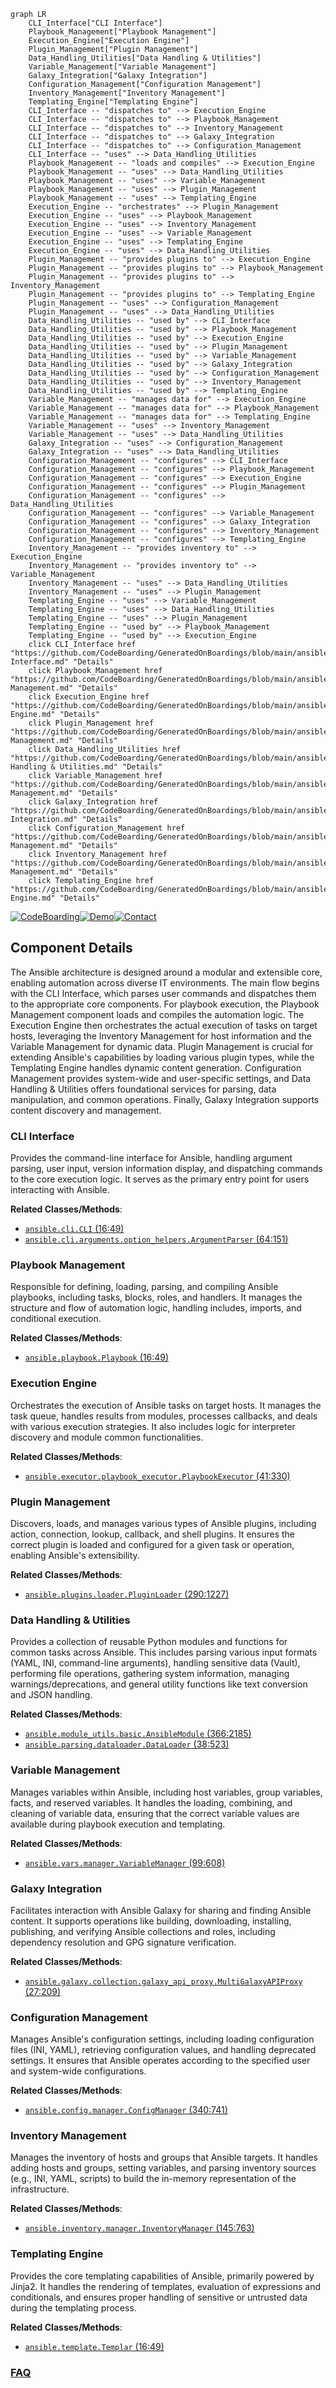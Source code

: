 ```mermaid
graph LR
    CLI_Interface["CLI Interface"]
    Playbook_Management["Playbook Management"]
    Execution_Engine["Execution Engine"]
    Plugin_Management["Plugin Management"]
    Data_Handling_Utilities["Data Handling & Utilities"]
    Variable_Management["Variable Management"]
    Galaxy_Integration["Galaxy Integration"]
    Configuration_Management["Configuration Management"]
    Inventory_Management["Inventory Management"]
    Templating_Engine["Templating Engine"]
    CLI_Interface -- "dispatches to" --> Execution_Engine
    CLI_Interface -- "dispatches to" --> Playbook_Management
    CLI_Interface -- "dispatches to" --> Inventory_Management
    CLI_Interface -- "dispatches to" --> Galaxy_Integration
    CLI_Interface -- "dispatches to" --> Configuration_Management
    CLI_Interface -- "uses" --> Data_Handling_Utilities
    Playbook_Management -- "loads and compiles" --> Execution_Engine
    Playbook_Management -- "uses" --> Data_Handling_Utilities
    Playbook_Management -- "uses" --> Variable_Management
    Playbook_Management -- "uses" --> Plugin_Management
    Playbook_Management -- "uses" --> Templating_Engine
    Execution_Engine -- "orchestrates" --> Plugin_Management
    Execution_Engine -- "uses" --> Playbook_Management
    Execution_Engine -- "uses" --> Inventory_Management
    Execution_Engine -- "uses" --> Variable_Management
    Execution_Engine -- "uses" --> Templating_Engine
    Execution_Engine -- "uses" --> Data_Handling_Utilities
    Plugin_Management -- "provides plugins to" --> Execution_Engine
    Plugin_Management -- "provides plugins to" --> Playbook_Management
    Plugin_Management -- "provides plugins to" --> Inventory_Management
    Plugin_Management -- "provides plugins to" --> Templating_Engine
    Plugin_Management -- "uses" --> Configuration_Management
    Plugin_Management -- "uses" --> Data_Handling_Utilities
    Data_Handling_Utilities -- "used by" --> CLI_Interface
    Data_Handling_Utilities -- "used by" --> Playbook_Management
    Data_Handling_Utilities -- "used by" --> Execution_Engine
    Data_Handling_Utilities -- "used by" --> Plugin_Management
    Data_Handling_Utilities -- "used by" --> Variable_Management
    Data_Handling_Utilities -- "used by" --> Galaxy_Integration
    Data_Handling_Utilities -- "used by" --> Configuration_Management
    Data_Handling_Utilities -- "used by" --> Inventory_Management
    Data_Handling_Utilities -- "used by" --> Templating_Engine
    Variable_Management -- "manages data for" --> Execution_Engine
    Variable_Management -- "manages data for" --> Playbook_Management
    Variable_Management -- "manages data for" --> Templating_Engine
    Variable_Management -- "uses" --> Inventory_Management
    Variable_Management -- "uses" --> Data_Handling_Utilities
    Galaxy_Integration -- "uses" --> Configuration_Management
    Galaxy_Integration -- "uses" --> Data_Handling_Utilities
    Configuration_Management -- "configures" --> CLI_Interface
    Configuration_Management -- "configures" --> Playbook_Management
    Configuration_Management -- "configures" --> Execution_Engine
    Configuration_Management -- "configures" --> Plugin_Management
    Configuration_Management -- "configures" --> Data_Handling_Utilities
    Configuration_Management -- "configures" --> Variable_Management
    Configuration_Management -- "configures" --> Galaxy_Integration
    Configuration_Management -- "configures" --> Inventory_Management
    Configuration_Management -- "configures" --> Templating_Engine
    Inventory_Management -- "provides inventory to" --> Execution_Engine
    Inventory_Management -- "provides inventory to" --> Variable_Management
    Inventory_Management -- "uses" --> Data_Handling_Utilities
    Inventory_Management -- "uses" --> Plugin_Management
    Templating_Engine -- "uses" --> Variable_Management
    Templating_Engine -- "uses" --> Data_Handling_Utilities
    Templating_Engine -- "uses" --> Plugin_Management
    Templating_Engine -- "used by" --> Playbook_Management
    Templating_Engine -- "used by" --> Execution_Engine
    click CLI_Interface href "https://github.com/CodeBoarding/GeneratedOnBoardings/blob/main/ansible/CLI Interface.md" "Details"
    click Playbook_Management href "https://github.com/CodeBoarding/GeneratedOnBoardings/blob/main/ansible/Playbook Management.md" "Details"
    click Execution_Engine href "https://github.com/CodeBoarding/GeneratedOnBoardings/blob/main/ansible/Execution Engine.md" "Details"
    click Plugin_Management href "https://github.com/CodeBoarding/GeneratedOnBoardings/blob/main/ansible/Plugin Management.md" "Details"
    click Data_Handling_Utilities href "https://github.com/CodeBoarding/GeneratedOnBoardings/blob/main/ansible/Data Handling & Utilities.md" "Details"
    click Variable_Management href "https://github.com/CodeBoarding/GeneratedOnBoardings/blob/main/ansible/Variable Management.md" "Details"
    click Galaxy_Integration href "https://github.com/CodeBoarding/GeneratedOnBoardings/blob/main/ansible/Galaxy Integration.md" "Details"
    click Configuration_Management href "https://github.com/CodeBoarding/GeneratedOnBoardings/blob/main/ansible/Configuration Management.md" "Details"
    click Inventory_Management href "https://github.com/CodeBoarding/GeneratedOnBoardings/blob/main/ansible/Inventory Management.md" "Details"
    click Templating_Engine href "https://github.com/CodeBoarding/GeneratedOnBoardings/blob/main/ansible/Templating Engine.md" "Details"
```
[![CodeBoarding](https://img.shields.io/badge/Generated%20by-CodeBoarding-9cf?style=flat-square)](https://github.com/CodeBoarding/GeneratedOnBoardings)[![Demo](https://img.shields.io/badge/Try%20our-Demo-blue?style=flat-square)](https://www.codeboarding.org/demo)[![Contact](https://img.shields.io/badge/Contact%20us%20-%20contact@codeboarding.org-lightgrey?style=flat-square)](mailto:contact@codeboarding.org)

## Component Details

The Ansible architecture is designed around a modular and extensible core, enabling automation across diverse IT environments. The main flow begins with the CLI Interface, which parses user commands and dispatches them to the appropriate core components. For playbook execution, the Playbook Management component loads and compiles the automation logic. The Execution Engine then orchestrates the actual execution of tasks on target hosts, leveraging the Inventory Management for host information and the Variable Management for dynamic data. Plugin Management is crucial for extending Ansible's capabilities by loading various plugin types, while the Templating Engine handles dynamic content generation. Configuration Management provides system-wide and user-specific settings, and Data Handling & Utilities offers foundational services for parsing, data manipulation, and common operations. Finally, Galaxy Integration supports content discovery and management.

### CLI Interface
Provides the command-line interface for Ansible, handling argument parsing, user input, version information display, and dispatching commands to the core execution logic. It serves as the primary entry point for users interacting with Ansible.


**Related Classes/Methods**:

- <a href="https://github.com/ansible/ansible/blob/master/test/lib/ansible_test/_internal/provider/layout/ansible.py#L16-L49" target="_blank" rel="noopener noreferrer">`ansible.cli.CLI` (16:49)</a>
- <a href="https://github.com/ansible/ansible/blob/master/lib/ansible/cli/arguments/option_helpers.py#L64-L151" target="_blank" rel="noopener noreferrer">`ansible.cli.arguments.option_helpers.ArgumentParser` (64:151)</a>


### Playbook Management
Responsible for defining, loading, parsing, and compiling Ansible playbooks, including tasks, blocks, roles, and handlers. It manages the structure and flow of automation logic, handling includes, imports, and conditional execution.


**Related Classes/Methods**:

- <a href="https://github.com/ansible/ansible/blob/master/test/lib/ansible_test/_internal/provider/layout/ansible.py#L16-L49" target="_blank" rel="noopener noreferrer">`ansible.playbook.Playbook` (16:49)</a>


### Execution Engine
Orchestrates the execution of Ansible tasks on target hosts. It manages the task queue, handles results from modules, processes callbacks, and deals with various execution strategies. It also includes logic for interpreter discovery and module common functionalities.


**Related Classes/Methods**:

- <a href="https://github.com/ansible/ansible/blob/master/lib/ansible/executor/playbook_executor.py#L41-L330" target="_blank" rel="noopener noreferrer">`ansible.executor.playbook_executor.PlaybookExecutor` (41:330)</a>


### Plugin Management
Discovers, loads, and manages various types of Ansible plugins, including action, connection, lookup, callback, and shell plugins. It ensures the correct plugin is loaded and configured for a given task or operation, enabling Ansible's extensibility.


**Related Classes/Methods**:

- <a href="https://github.com/ansible/ansible/blob/master/lib/ansible/plugins/loader.py#L290-L1227" target="_blank" rel="noopener noreferrer">`ansible.plugins.loader.PluginLoader` (290:1227)</a>


### Data Handling & Utilities
Provides a collection of reusable Python modules and functions for common tasks across Ansible. This includes parsing various input formats (YAML, INI, command-line arguments), handling sensitive data (Vault), performing file operations, gathering system information, managing warnings/deprecations, and general utility functions like text conversion and JSON handling.


**Related Classes/Methods**:

- <a href="https://github.com/ansible/ansible/blob/master/lib/ansible/module_utils/basic.py#L366-L2185" target="_blank" rel="noopener noreferrer">`ansible.module_utils.basic.AnsibleModule` (366:2185)</a>
- <a href="https://github.com/ansible/ansible/blob/master/lib/ansible/parsing/dataloader.py#L38-L523" target="_blank" rel="noopener noreferrer">`ansible.parsing.dataloader.DataLoader` (38:523)</a>


### Variable Management
Manages variables within Ansible, including host variables, group variables, facts, and reserved variables. It handles the loading, combining, and cleaning of variable data, ensuring that the correct variable values are available during playbook execution and templating.


**Related Classes/Methods**:

- <a href="https://github.com/ansible/ansible/blob/master/lib/ansible/vars/manager.py#L99-L608" target="_blank" rel="noopener noreferrer">`ansible.vars.manager.VariableManager` (99:608)</a>


### Galaxy Integration
Facilitates interaction with Ansible Galaxy for sharing and finding Ansible content. It supports operations like building, downloading, installing, publishing, and verifying Ansible collections and roles, including dependency resolution and GPG signature verification.


**Related Classes/Methods**:

- <a href="https://github.com/ansible/ansible/blob/master/lib/ansible/galaxy/collection/galaxy_api_proxy.py#L27-L209" target="_blank" rel="noopener noreferrer">`ansible.galaxy.collection.galaxy_api_proxy.MultiGalaxyAPIProxy` (27:209)</a>


### Configuration Management
Manages Ansible's configuration settings, including loading configuration files (INI, YAML), retrieving configuration values, and handling deprecated settings. It ensures that Ansible operates according to the specified user and system-wide configurations.


**Related Classes/Methods**:

- <a href="https://github.com/ansible/ansible/blob/master/lib/ansible/config/manager.py#L340-L741" target="_blank" rel="noopener noreferrer">`ansible.config.manager.ConfigManager` (340:741)</a>


### Inventory Management
Manages the inventory of hosts and groups that Ansible targets. It handles adding hosts and groups, setting variables, and parsing inventory sources (e.g., INI, YAML, scripts) to build the in-memory representation of the infrastructure.


**Related Classes/Methods**:

- <a href="https://github.com/ansible/ansible/blob/master/lib/ansible/inventory/manager.py#L145-L763" target="_blank" rel="noopener noreferrer">`ansible.inventory.manager.InventoryManager` (145:763)</a>


### Templating Engine
Provides the core templating capabilities of Ansible, primarily powered by Jinja2. It handles the rendering of templates, evaluation of expressions and conditionals, and ensures proper handling of sensitive or untrusted data during the templating process.


**Related Classes/Methods**:

- <a href="https://github.com/ansible/ansible/blob/master/test/lib/ansible_test/_internal/provider/layout/ansible.py#L16-L49" target="_blank" rel="noopener noreferrer">`ansible.template.Templar` (16:49)</a>




### [FAQ](https://github.com/CodeBoarding/GeneratedOnBoardings/tree/main?tab=readme-ov-file#faq)